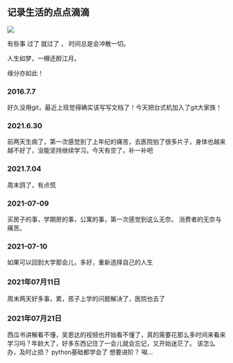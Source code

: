 记录生活的点点滴滴
---
<img src="http://7xjnhr.com1.z0.glb.clouddn.com/ymr.jpeg"/>

有些事 过了 就过了 ， 时间总是会冲散一切。

人生如梦，一樽还酹江月。

缘分亦如此！



### 2016.7.7

好久没用git，最近上班觉得确实该写写文档了！今天把台式机加入了git大家族！


### 2021.6.30

前两天生病了，第一次感觉到了上年纪的痛苦，去医院拍了很多片子，身体也越来越不好了，没能坚持继续学习。今天有空了，补一补吧

### 2021.7.04

周末鸽了，有点慌

### 2021-07-09
买房子的事，学期房的事，公寓的事，第一次感觉到这么无奈。 消费者的无奈与痛苦。

### 2021-07-10
如果可以回到大学那会儿，多好，重新选择自己的人生

### 2021年07月11日
周末两天好多事，累，孩子上学的问题解决了，医院也去了

### 2021年07月21日
西瓜书讲解看不懂，吴恩达的视频也开始看不懂了，真的需要花那么多时间来看来学习吗？年龄大了，好多东西记住了一会儿就会忘记，又开始迷茫了。
该怎么办，及时止损？
python基础都学会了
想要进阶？
唉...

